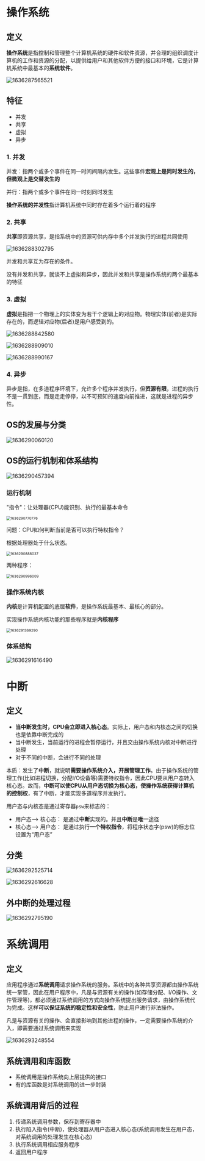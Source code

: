 # 操作系统

## 定义

**操作系统**是指控制和管理整个计算机系统的硬件和软件资源，并合理的组织调度计算机的工作和资源的分配，以提供给用户和其他软件方便的接口和环境，它是计算机系统中最基本的**系统软件**。

![1636287565521](img/1636287565521.png)

## 特征

- 并发
- 共享
- 虚拟
- 异步

### 1. 并发

并发：指两个或多个事件在同一时间间隔内发生。这些事件**宏观上是同时发生的，但微观上是交替发生的**

并行：指两个或多个事件在同一时刻同时发生

**操作系统的并发性**指计算机系统中同时存在着多个运行着的程序

### 2. 共享

**共享**即资源共享，是指系统中的资源可供内存中多个并发执行的进程共同使用

![1636288302795](img/1636288302795.png)

并发和共享互为存在的条件。

没有并发和共享，就谈不上虚拟和异步，因此并发和共享是操作系统的两个最基本的特征

### 3. 虚拟

**虚拟**是指把一个物理上的实体变为若干个逻辑上的对应物。物理实体(前者)是实际存在的，而逻辑对应物(后者)是用户感受到的。

![1636288842580](img/1636288842580.png)



![1636288909010](img/1636288909010.png)

![1636288990167](img/1636288990167.png)

### 4. 异步

异步是指，在多道程序环境下，允许多个程序并发执行，但**资源有限**，进程的执行不是一贯到底，而是走走停停，以不可预知的速度向前推进，这就是进程的异步性。

## OS的发展与分类

![1636290060120](img/1636290060120.png)

## OS的运行机制和体系结构

![1636290457394](img/1636290457394.png)

### 运行机制

"指令"：让处理器(CPU)能识别、执行的最基本命令

<img src="img/1636290770776.png" alt="1636290770776" style="zoom: 67%;" />

问题：CPU如何判断当前是否可以执行特权指令？

根据处理器处于什么状态。

<img src="img/1636290888037.png" alt="1636290888037" style="zoom: 67%;" />

两种程序：

<img src="img/1636290996009.png" alt="1636290996009" style="zoom: 67%;" />

### 操作系统内核

**内核**是计算机配置的底层**软件**，是操作系统最基本、最核心的部分。

实现操作系统内核功能的那些程序就是**内核程序**

<img src="img/1636291369290.png" alt="1636291369290" style="zoom:67%;" />

### 体系结构

![1636291616490](img/1636291616490.png)

# 中断

## 定义

- **当中断发生时，CPU会立即进入核心态**。实际上，用户态和内核态之间的切换也是依靠中断完成的
- 当中断发生，当前运行的进程会暂停运行，并且交由操作系统内核对中断进行处理
- 对于不同的中断，会进行不同的处理

本质：发生了**中断**，就说明**需要操作系统介入，开展管理工作**。由于操作系统的管理工作(比如进程切换，分配I/O设备等)需要特权指令，因此CPU要从用户态转入核心态。故而，**中断可以使CPU从用户态切换为核心态，使操作系统获得计算机的控制权**，有了中断，才能实现多道程序并发执行。 

用户态与内核态是通过寄存器`psw`来标志的：

- 用户态--> 核心态： 是通过**中断**实现的。并且**中断**是**唯一**途径
- 核心态--> 用户态： 是通过执行**一个特权指令**，将程序状态字(psw)的标志位设置为“用户态”

## 分类

![1636292525714](img/1636292525714.png)

![1636292616628](img/1636292616628.png)

## 外中断的处理过程

![1636292795190](img/1636292795190.png)

# 系统调用

## 定义

应用程序通过**系统调用**请求操作系统的服务。系统中的各种共享资源都由操作系统统一掌管，因此在用户程序中，凡是与资源有关的操作(如存储分配、I/O操作、文件管理等)，都必须通过系统调用的方式向操作系统提出服务请求，由操作系统代为完成。这样**可以保证系统的稳定性和安全性**，防止用户进行非法操作。

凡是与资源有关的操作、会直接影响到其他进程的操作，一定需要操作系统的介入，即需要通过系统调用来实现

![1636293248554](img/1636293248554.png)

## 系统调用和库函数

- 系统调用是操作系统向上层提供的接口
- 有的库函数是对系统调用的进一步封装

## 系统调用背后的过程

1. 传递系统调用参数，保存到寄存器中
2. 执行陷入指令(中断)，使处理器从用户态进入核心态(系统调用发生在用户态，对系统调用的处理发生在核心态)
3. 执行系统调用相应服务程序
4. 返回用户程序